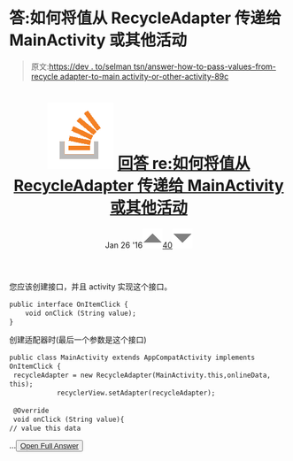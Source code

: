 # 答:如何将值从 RecycleAdapter 传递给 MainActivity 或其他活动

> 原文:[https://dev . to/selman tsn/answer-how-to-pass-values-from-recycle adapter-to-main activity-or-other-activity-89c](https://dev.to/selmantsn/answer-how-to-pass-values-from-recycleadapter-to-mainactivity-or-other-activities-89c)

<header>

# ![](img/01c67cd39e9a8e551fcb75e1091225e9.png) [ 回答 re:如何将值从 RecycleAdapter 传递给 MainActivity 或其他活动](https://stackoverflow.com/questions/35008860/how-to-pass-values-from-recycleadapter-to-mainactivity-or-other-activities/35009073#35009073)

Jan 26 '16[![](img/e3f0373ec76330150a340eacd410b600.png)40![](img/f7bb704c8c93dfae05d2b57012ed2754.png)](https://stackoverflow.com/questions/35008860/how-to-pass-values-from-recycleadapter-to-mainactivity-or-other-activities/35009073#35009073) </header>

您应该创建接口，并且 activity 实现这个接口。

```
public interface OnItemClick {
    void onClick (String value);
} 
```

创建适配器时(最后一个参数是这个接口)

```
public class MainActivity extends AppCompatActivity implements OnItemClick {
 recycleAdapter = new RecycleAdapter(MainActivity.this,onlineData, this);
            recyclerView.setAdapter(recycleAdapter);

 @Override
 void onClick (String value){
// value this data
```

…<button class="ltag__stackexchange--btn" type="button">[Open Full Answer](https://stackoverflow.com/questions/35008860/how-to-pass-values-from-recycleadapter-to-mainactivity-or-other-activities/35009073#35009073)</button>